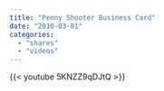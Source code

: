 ```yaml
---
title: "Penny Shooter Business Card"
date: "2010-03-01"
categories:
  - "shares"
  - "videos"
---
```


{{< youtube 5KNZZ9qDJtQ >}}
